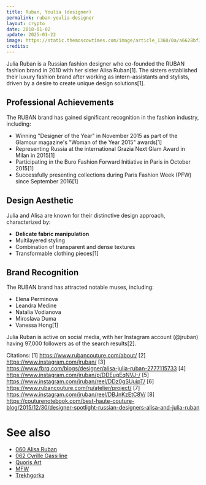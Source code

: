 ```yaml
---
title: Ruban, Youlia (designer)
permalink: ruban-youlia-designer
layout: crypto
date: 2018-01-02
update: 2025-01-22
image: https://static.themoscowtimes.com/image/article_1360/0a/a6628bf3ab204ce9a52adc71fcb93ffd.jpg
credits:
---
```


Julia Ruban is a Russian fashion designer who co-founded the RUBAN fashion brand in 2010 with her sister Alisa Ruban[1]. The sisters established their luxury fashion brand after working as intern-assistants and stylists, driven by a desire to create unique design solutions[1].

## Professional Achievements

The RUBAN brand has gained significant recognition in the fashion industry, including:
- Winning "Designer of the Year" in November 2015 as part of the Glamour magazine's "Woman of the Year 2015" awards[1]
- Representing Russia at the international Grazia Next Glam Award in Milan in 2015[1]
- Participating in the Buro Fashion Forward Initiative in Paris in October 2015[1]
- Successfully presenting collections during Paris Fashion Week (PFW) since September 2016[1]

## Design Aesthetic

Julia and Alisa are known for their distinctive design approach, characterized by:
- **Delicate fabric manipulation**
- Multilayered styling
- Combination of transparent and dense textures
- Transformable clothing pieces[1]

## Brand Recognition

The RUBAN brand has attracted notable muses, including:
- Elena Perminova
- Leandra Medine
- Natalia Vodianova
- Miroslava Duma
- Vanessa Hong[1]

Julia Ruban is active on social media, with her Instagram account (@jruban) having 97,000 followers as of the search results[2].

Citations:
[1] https://www.rubancouture.com/about/
[2] https://www.instagram.com/jruban/
[3] https://www.fbrq.com/blogs/designer/alisa-julia-ruban-2777115733
[4] https://www.instagram.com/jruban/p/DDEugEqNVJ-/
[5] https://www.instagram.com/jruban/reel/DDz0gSUuipT/
[6] https://www.rubancouture.com/ru/atelier/project/
[7] https://www.instagram.com/jruban/reel/DBJnKzEtC8V/
[8] https://couturenotebook.com/best-haute-couture-blog/2015/12/30/designer-spotlight-russian-designers-alisa-and-julia-ruban

# See also

+ [060 Alisa Ruban](060-alisa-ruban)
+ [062 Cyrille Gassiline](062-cyrille-gassiline)
+ [Quoris Art](quoris-art)
+ [MFW](mfw)
+ [Trekhgorka](trekhgorka)
